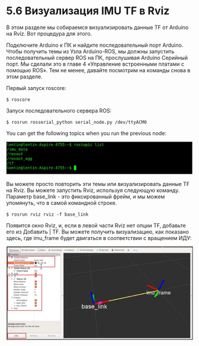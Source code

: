 # 5.6 Визуализация IMU TF в Rviz

В этом разделе мы собираемся визуализировать данные TF от Arduino на Rviz. Вот процедура для этого.

Подключите Arduino к ПК и найдите последовательный порт Arduino. Чтобы получить темы из Узла Arduino-ROS, мы должны запустить последовательный сервер ROS на ПК, прослушивая Arduino Серийный порт. Мы сделали это в главе 4 «Управление встроенными платами с помощью ROS». Тем не менее, давайте посмотрим на команды снова в этом разделе.

Первый запуск roscore:

```text
$ roscore
```

Запуск последовательного сервера ROS:

```text
$ rosrun rosserial_python serial_node.py /dev/ttyACM0
```

You can get the following topics when you run the previous node:

![&#x420;&#x438;&#x441;&#x443;&#x43D;&#x43E;&#x43A; 9: &#x421;&#x43F;&#x438;&#x441;&#x43E;&#x43A; &#x442;&#x435;&#x43C; ROS &#x438;&#x437; Arduino](../.gitbook/assets/dif7hwmf%20%283%29.jpg)

Вы можете просто повторить эти темы или визуализировать данные TF на Rviz. Вы можете запустить Rviz, используя следующую команду. Параметр base\_link - это фиксированный фрейм, и мы можем упомянуть, что в самой командной строке.

```text
$ rosrun rviz rviz -f base_link
```

Появится окно Rviz, и, если в левой части Rviz нет опции TF, добавьте его из Добавить \| TF. Вы можете получить визуализацию, как показано здесь, где imu\_frame будет двигаться в соответствии с вращением ИДУ:

![&#x420;&#x438;&#x441;&#x443;&#x43D;&#x43E;&#x43A; 10: &#x412;&#x438;&#x437;&#x443;&#x430;&#x43B;&#x438;&#x437;&#x430;&#x446;&#x438;&#x44F; &#x434;&#x430;&#x43D;&#x43D;&#x44B;&#x445; IMU &#x432; Rviz](../.gitbook/assets/dif7hwmf.jpg)

